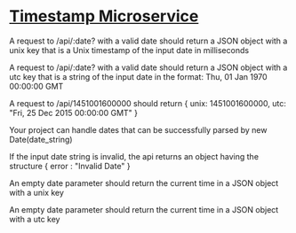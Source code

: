 
# [Timestamp Microservice](https://www.freecodecamp.org/learn/apis-and-microservices/apis-and-microservices-projects/timestamp-microservice)

A request to /api/:date? with a valid date should return a JSON object with a unix key that is a Unix timestamp of the input date in milliseconds

A request to /api/:date? with a valid date should return a JSON object with a utc key that is a string of the input date in the format: Thu, 01 Jan 1970 00:00:00 GMT

A request to /api/1451001600000 should return { unix: 1451001600000, utc: "Fri, 25 Dec 2015 00:00:00 GMT" }

Your project can handle dates that can be successfully parsed by new Date(date_string)

If the input date string is invalid, the api returns an object having the structure { error : "Invalid Date" }

An empty date parameter should return the current time in a JSON object with a unix key

An empty date parameter should return the current time in a JSON object with a utc key